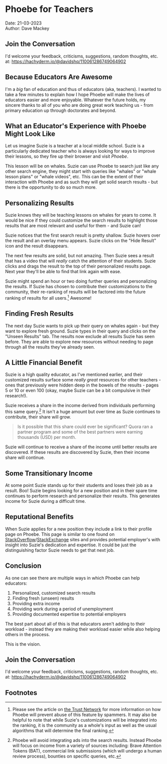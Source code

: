 # Phoebe for Teachers
Date: 21-03-2023  
Author: Dave Mackey

## Join the Conversation
I'd welcome your feedback, criticisms, suggestions, random thoughts, etc. at: https://hachyderm.io/@davidshq/110061286749064902

## Because Educators Are Awesome
I'm a *big* fan of education and thus of educators (aka, teachers). I wanted to take a few minutes to explain how I hope Phoebe will make the lives of educators easier and more enjoyable. Whatever the future holds, my sincere thanks to all of you who are doing great work teaching us - from primary education up through doctorates and beyond.

## What an Educator's Experience with Phoebe Might Look Like
Let us imagine Suzie is a teacher at a local middle school. Suzie is a particularly dedicated teacher who is always looking for ways to improve their lessons, so they fire up their browser and visit *Phoebe*.

This lesson will be on whales. Suzie can use Phoebe to search just like any other search engine, they might start with queries like "whales" or "whale lesson plans" or "whale videos", etc. This can be the extent of their interaction with Phoebe and as such they will get solid search results - but there is the opportunity to do so much more.

## Personalizing Results
Suzie knows they will be teaching lessons on whales for years to come. It would be nice if they could customize the search results to highlight those results that are most relevant and useful for them - and Suzie can!

Suzie notices that the first search result is pretty shallow. Suzie hovers over the result and an overlay menu appears. Suzie clicks on the "Hide Result" icon and the result disappears.

The next few results are solid, but not amazing. Then Suzie sees a result that has a video that will *really* catch the attention of their students. Suzie clicks and drags the result to the top of their personalized results page. Next year they'll be able to find that link again with ease.

Suzie might spend an hour or two doing further queries and personalizing the results. If Suzie has chosen to contribute their customizations to the community, their re-ranking of results will be factored into the future ranking of results for all users.[^futureranking] Awesome!

## Finding Fresh Results
The next day Suzie wants to pick up their query on whales again - but they want to explore fresh ground. Suzie types in their query and clicks on the "Unseen Results" tab. The results now exclude all results Suzie has seen before. They are able to explore new resources without needing to page through all the results they've already seen.

## A Little Financial Benefit
Suzie is a high quality educator, as I've mentioned earlier, and their customized results surface some *really great* resources for other teachers - ones that previously were hidden deep in the bowels of the results - pages 5 or 10 or even 100 (okay, maybe Suzie can be a bit compulsive in their research!).

Suzie receives a share in the income derived from individuals performing this same query.[^incomederived] It isn't a huge amount but over time as Suzie continues to contribute, their share will grow.

> Is it possible that this share could ever be significant? Quora ran a partner program and some of the best partners were earning thousands (USD) per month. 

Suzie will continue to receive a share of the income until better results are discovered. If these results are discovered by Suzie, then their income share will continue.

## Some Transitionary Income
At some point Suzie stands up for their students and loses their job as a result. Boo! Suzie begins looking for a new position and in their spare time continues to perform research and personalize their results. This generates income for Suzie during a difficult time.

## Reputational Benefits
When Suzie applies for a new position they include a link to their profile page on Phoebe. This page is similar to one found on [StackOverflow](https://stackoverflow.com/)/[StackExchange](https://stackexchange.com/) sites and provides potential employer's with insight into Suzie's dedication and expertise. It could be just the distinguishing factor Suzie needs to get that next job.

## Conclusion
As one can see there are multiple ways in which Phoebe can help educators:
1. Personalized, customized search results
2. Finding fresh (unseen) results
3. Providing extra income
4. Providing work during a period of unemployment
5. Providing documented expertise to potential employers

The best part about all of this is that educators aren't adding to their workload - instead they are making their workload easier while also helping others in the process.

This is the vision.

## Join the Conversation
I'd welcome your feedback, criticisms, suggestions, random thoughts, etc. at: https://hachyderm.io/@davidshq/110061286749064902

## Footnotes
[^futureranking]: Please see the article on [the Trust Network](../S02.%20The%20Trust%20Network.md) for more information on how Phoebe will prevent abuse of this feature by spammers. It may also be helpful to note that while Suzie's customizations will be integrated into the ranking, it is the community as a whole's input as well as the usual algorithms that will determine the final ranking.
[^incomederived]: Phoebe will avoid integrating ads into the search results. Instead Phoebe will focus on income from a variety of sources including: Brave Attention Tokens (BAT), commercial link submissions (which will undergo a human review process), bounties on specific queries, etc.